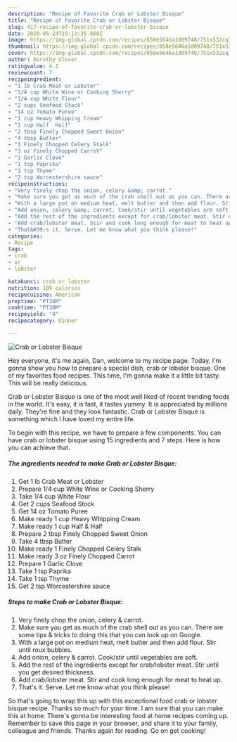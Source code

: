 ```yaml
---
description: "Recipe of Favorite Crab or Lobster Bisque"
title: "Recipe of Favorite Crab or Lobster Bisque"
slug: 417-recipe-of-favorite-crab-or-lobster-bisque
date: 2020-05-24T15:13:35.660Z
image: https://img-global.cpcdn.com/recipes/658e5646a1d09748/751x532cq70/crab-or-lobster-bisque-recipe-main-photo.jpg
thumbnail: https://img-global.cpcdn.com/recipes/658e5646a1d09748/751x532cq70/crab-or-lobster-bisque-recipe-main-photo.jpg
cover: https://img-global.cpcdn.com/recipes/658e5646a1d09748/751x532cq70/crab-or-lobster-bisque-recipe-main-photo.jpg
author: Dorothy Glover
ratingvalue: 4.1
reviewcount: 7
recipeingredient:
- "1 lb Crab Meat or Lobster"
- "1/4 cup White Wine or Cooking Sherry"
- "1/4 cup White Flour"
- "2 cups Seafood Stock"
- "14 oz Tomato Puree"
- "1 cup Heavy Whipping Cream"
- "1 cup Half  Half"
- "2 tbsp Finely Chopped Sweet Onion"
- "4 tbsp Butter"
- "1 Finely Chopped Celery Stalk"
- "3 oz Finely Chopped Carrot"
- "1 Garlic Clove"
- "1 tsp Paprika"
- "1 tsp Thyme"
- "2 tsp Worcestershire sauce"
recipeinstructions:
- "Very finely chop the onion, celery &amp; carrot."
- "Make sure you get as much of the crab shell out as you can. There are some tips &amp; tricks to doing this that you can look up on Google."
- "With a large pot on medium heat, melt butter and then add flour. Stir until roux bubbles."
- "Add onion, celery &amp; carrot. Cook/stir until vegetables are soft."
- "Add the rest of the ingredients except for crab/lobster meat. Stir until you get desired thickness."
- "Add crab/lobster meat. Stir and cook long enough for meat to heat up."
- "That&#39;s it. Serve. Let me know what you think please!"
categories:
- Recipe
tags:
- crab
- or
- lobster

katakunci: crab or lobster 
nutrition: 109 calories
recipecuisine: American
preptime: "PT34M"
cooktime: "PT30M"
recipeyield: "4"
recipecategory: Dinner

---
```



![Crab or Lobster Bisque](https://img-global.cpcdn.com/recipes/658e5646a1d09748/751x532cq70/crab-or-lobster-bisque-recipe-main-photo.jpg)

Hey everyone, it's me again, Dan, welcome to my recipe page. Today, I'm gonna show you how to prepare a special dish, crab or lobster bisque. One of my favorites food recipes. This time, I'm gonna make it a little bit tasty. This will be really delicious.



Crab or Lobster Bisque is one of the most well liked of recent trending foods in the world. It's easy, it is fast, it tastes yummy. It is appreciated by millions daily. They're fine and they look fantastic. Crab or Lobster Bisque is something which I have loved my entire life.


To begin with this recipe, we have to prepare a few components. You can have crab or lobster bisque using 15 ingredients and 7 steps. Here is how you can achieve that.

<!--inarticleads1-->

##### The ingredients needed to make Crab or Lobster Bisque:

1. Get 1 lb Crab Meat or Lobster
1. Prepare 1/4 cup White Wine or Cooking Sherry
1. Take 1/4 cup White Flour
1. Get 2 cups Seafood Stock
1. Get 14 oz Tomato Puree
1. Make ready 1 cup Heavy Whipping Cream
1. Make ready 1 cup Half &amp; Half
1. Prepare 2 tbsp Finely Chopped Sweet Onion
1. Take 4 tbsp Butter
1. Make ready 1 Finely Chopped Celery Stalk
1. Make ready 3 oz Finely Chopped Carrot
1. Prepare 1 Garlic Clove
1. Take 1 tsp Paprika
1. Take 1 tsp Thyme
1. Get 2 tsp Worcestershire sauce




<!--inarticleads2-->

##### Steps to make Crab or Lobster Bisque:

1. Very finely chop the onion, celery &amp; carrot.
1. Make sure you get as much of the crab shell out as you can. There are some tips &amp; tricks to doing this that you can look up on Google.
1. With a large pot on medium heat, melt butter and then add flour. Stir until roux bubbles.
1. Add onion, celery &amp; carrot. Cook/stir until vegetables are soft.
1. Add the rest of the ingredients except for crab/lobster meat. Stir until you get desired thickness.
1. Add crab/lobster meat. Stir and cook long enough for meat to heat up.
1. That&#39;s it. Serve. Let me know what you think please!




So that's going to wrap this up with this exceptional food crab or lobster bisque recipe. Thanks so much for your time. I am sure that you can make this at home. There's gonna be interesting food at home recipes coming up. Remember to save this page in your browser, and share it to your family, colleague and friends. Thanks again for reading. Go on get cooking!
